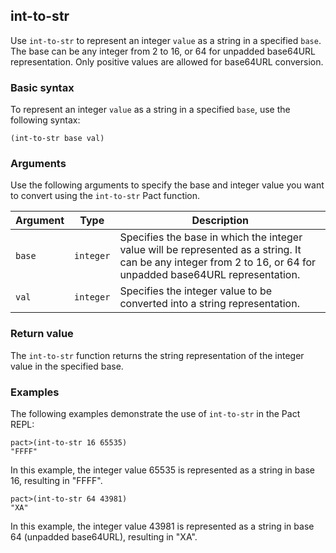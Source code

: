 ## int-to-str

Use `int-to-str` to represent an integer `value` as a string in a specified `base`.
The base can be any integer from 2 to 16, or 64 for unpadded base64URL representation.
Only positive values are allowed for base64URL conversion.

### Basic syntax

To represent an integer `value` as a string in a specified `base`, use the following syntax:

`(int-to-str base val)`

### Arguments

Use the following arguments to specify the base and integer value you want to convert using the `int-to-str` Pact function.

| Argument | Type | Description |
| --- | --- | --- |
| `base` | `integer` | Specifies the base in which the integer value will be represented as a string. It can be any integer from 2 to 16, or 64 for unpadded base64URL representation. |
| `val` | `integer` | Specifies the integer value to be converted into a string representation. |

### Return value

The `int-to-str` function returns the string representation of the integer value in the specified base.

### Examples

The following examples demonstrate the use of `int-to-str` in the Pact REPL:

```pact
pact>(int-to-str 16 65535)
"FFFF"
```

In this example, the integer value 65535 is represented as a string in base 16, resulting in "FFFF".

```pact
pact>(int-to-str 64 43981)
"XA"
```

In this example, the integer value 43981 is represented as a string in base 64 (unpadded base64URL), resulting in "XA".
